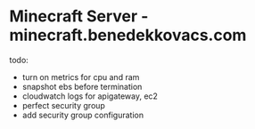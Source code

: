 # Minecraft Server - minecraft.benedekkovacs.com

todo:

-   turn on metrics for cpu and ram
-   snapshot ebs before termination
-   cloudwatch logs for apigateway, ec2
-   perfect security group
-   add security group configuration
